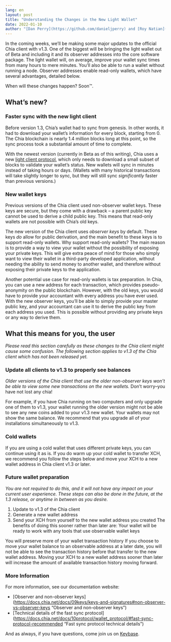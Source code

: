 ```yaml
---
lang: en
layout: post
title: "Understanding the Changes in the New Light Wallet"
date: 2022-01-10
author: "[Dan Perry](https://github.com/danieljperry) and [Roy Natian](https://www.linkedin.com/in/roynatian)"
---
```


In the coming weeks, we’ll be making some major updates to the official Chia client with v1.3. One of the biggest will be bringing the light wallet out of Beta and including it and its observer addresses into the core software package. The light wallet will, on average, improve your wallet sync times from many hours to mere minutes. You’ll also be able to run a wallet without running a node. Observer addresses enable read-only wallets, which have several advantages, detailed below.

When will these changes happen? Soon™.

## What’s new?
### Faster sync with the new light client
Before version 1.3, Chia’s wallet had to sync from genesis. In other words, it had to download your wallet’s information for every block, starting from 0. The Chia blockchain is nearly 1.4 million blocks long at this point, so the sync process took a substantial amount of time to complete.

With the newest version (currently in Beta as of this writing), Chia uses a new [light client protocol](https://docs.chia.net/docs/03consensus/light_clients/), which only needs to download a small subset of blocks to validate your wallet’s status. New wallets will sync in minutes instead of taking hours or days. (Wallets with many historical transactions will take slightly longer to sync, but they will still sync _significantly_ faster than previous versions.)
### New wallet keys
Previous versions of the Chia client used non-observer wallet keys. These keys are secure, but they come with a drawback – a parent public key cannot be used to derive a child public key. This means that read-only wallets are not possible with Chia’s old keys.

The new version of the Chia client uses _observer keys_ by default. These keys _do_ allow for public derivation, and the main benefit to these keys is to support read-only wallets.
Why support read-only wallets? The main reason is to provide a way to view your wallet without the possibility of exposing your private keys. This will give extra peace of mind for those who simply want to view their wallet in a third-party developed application, without needing the ability to send money to another wallet, and therefore without exposing their private keys to the application.

Another potential use case for read-only wallets is tax preparation. In Chia, you can use a new address for each transaction, which provides pseudo-anonymity on the public blockchain. However, with the old keys, you would have to provide your accountant with every address you have ever used. With the new observer keys, you’ll be able to simply provide your master public key, and your accountant can use it to derive the public key from each address you used. This is possible without providing any private keys or any way to derive them.

## What this means for you, the user
*Please read this section carefully as these changes to the Chia client might cause some confusion. The following section applies to v1.3 of the Chia client which has not been released yet.*

### Update all clients to v1.3 to properly see balances
_Older versions of the Chia client that use the older non-observer keys won’t be able to view some new transactions on the new wallets._ Don’t worry–you have not lost any chia! 

For example, if you have Chia running on two computers and only upgrade one of them to v1.3, your wallet running the older version might not be able to see any new coins added to your v1.3 new wallet. Your wallets may not show the same balance. We recommend that you upgrade all of your installations simultaneously to v1.3.
### Cold wallets
If you are using a cold wallet that uses different private keys, you can continue using it as is. If you do warm up your cold wallet to transfer XCH, we recommend you follow the steps below and move your XCH to a new wallet address in Chia client v1.3 or later. 
### Future wallet preparation
_You are not required to do this, and it will not have any impact on your current user experience. These steps can also be done in the future, at the 1.3 release, or anytime in between as you desire._

1. Update to v1.3 of the Chia client
2. Generate a new wallet address
3. Send your XCH from yourself to the new wallet address you created
The benefits of doing this sooner rather than later are:
Your wallet will be ready to work with any tools that use observable wallet keys

You will preserve more of your wallet transaction history
If you choose to move your wallet balance to an observable address at a later date, you will not be able to see the transaction history before that transfer to the new wallet address. Moving your XCH to a new wallet address sooner than later will increase the amount of available transaction history moving forward.
### More Information 
For more information, see our documentation website:
* [Observer and non-observer keys](https://docs.chia.net/docs/09keys/keys-and-signatures#non-observer-vs-observer-keys “Observer and non-observer keys”)
* [Technical details of the fast sync protocol](https://docs.chia.net/docs/10protocol/wallet_protocol/#fast-sync-protocol-recommended “Fast sync protocol technical details”)

And as always, if you have questions, come join us on [Keybase](https://keybase.io/team/chia_network.public). 
